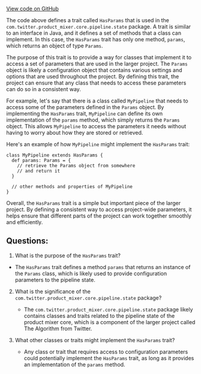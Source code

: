 [View code on GitHub](https://github.com/misbahsy/the-algorithm/product-mixer/core/src/main/scala/com/twitter/product_mixer/core/pipeline/state/HasParams.scala)

The code above defines a trait called `HasParams` that is used in the `com.twitter.product_mixer.core.pipeline.state` package. A trait is similar to an interface in Java, and it defines a set of methods that a class can implement. In this case, the `HasParams` trait has only one method, `params`, which returns an object of type `Params`.

The purpose of this trait is to provide a way for classes that implement it to access a set of parameters that are used in the larger project. The `Params` object is likely a configuration object that contains various settings and options that are used throughout the project. By defining this trait, the project can ensure that any class that needs to access these parameters can do so in a consistent way.

For example, let's say that there is a class called `MyPipeline` that needs to access some of the parameters defined in the `Params` object. By implementing the `HasParams` trait, `MyPipeline` can define its own implementation of the `params` method, which simply returns the `Params` object. This allows `MyPipeline` to access the parameters it needs without having to worry about how they are stored or retrieved.

Here's an example of how `MyPipeline` might implement the `HasParams` trait:

```
class MyPipeline extends HasParams {
  def params: Params = {
    // retrieve the Params object from somewhere
    // and return it
  }
  
  // other methods and properties of MyPipeline
}
```

Overall, the `HasParams` trait is a simple but important piece of the larger project. By defining a consistent way to access project-wide parameters, it helps ensure that different parts of the project can work together smoothly and efficiently.
## Questions: 
 1. What is the purpose of the `HasParams` trait?
   - The `HasParams` trait defines a method `params` that returns an instance of the `Params` class, which is likely used to provide configuration parameters to the pipeline state.

2. What is the significance of the `com.twitter.product_mixer.core.pipeline.state` package?
   - The `com.twitter.product_mixer.core.pipeline.state` package likely contains classes and traits related to the pipeline state of the product mixer core, which is a component of the larger project called The Algorithm from Twitter.

3. What other classes or traits might implement the `HasParams` trait?
   - Any class or trait that requires access to configuration parameters could potentially implement the `HasParams` trait, as long as it provides an implementation of the `params` method.